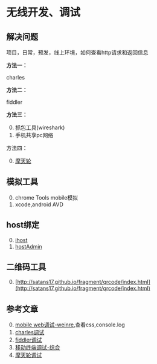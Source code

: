 # 无线开发、调试

## 解决问题
项目，日常，预发，线上环境，如何查看http请求和返回信息

**方法一：**

charles

**方法二：**

fiddler

**方法三：**

0. 抓包工具(wireshark)
1. 手机共享pc网络

方法四：

0. [摩天轮](http://mtl.alibaba-inc.com/wmock/record/index.htm)


## 模拟工具
0. chrome Tools mobile模拟
1. xcode,android AVD

## host绑定
0. [ihost](http://zhiqiang.demo.taobao.net/ihosts/)
1. [hostAdmin](http://www.cocss.com/1808.html)

	
## 二维码工具
0. [http://satans17.github.io/fragment/qrcode/index.html](http://satans17.github.io/fragment/qrcode/index.html)

## 参考文章
0. [mobile web调试-weinre](http://www.atatech.org/article/detail/8141/786),查看css,console.log
0. [charles调试](http://www.atatech.org/article/detail/11854/786)
1. [fiddler调试](http://www.atatech.org/articles/12998)
0. [移动终端调试-综合](http://www.atatech.org/articles/20799)
1. [摩天轮调试](http://www.atatech.org/articles/15127?rnd=637730207)